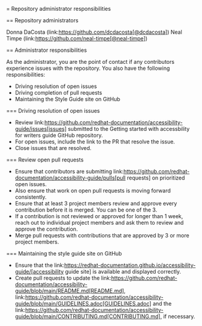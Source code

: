 = Repository administrator responsibilities

== Repository administrators

Donna DaCosta (link:https://github.com/dcdacosta[@dcdacosta]) 
Neal Timpe (link:https://github.com/neal-timpe[@neal-timpe])


== Administrator responsibilities

As the administrator, you are the point of contact if any contributors experience issues with the repository.
You also have the following responsibilities:

* Driving resolution of open issues
* Driving completion of pull requests
* Maintaining the Style Guide site on GitHub

=== Driving resolution of open issues

* Review link:https://github.com/redhat-documentation/accessibility-guide/issues[issues] submitted to the Getting started with accessbility for writers guide GitHub repository.
* For open issues, include the link to the PR that resolve the issue.
* Close issues that are resolved.

=== Review open pull requests

* Ensure that contributors are submitting link:https://github.com/redhat-documentation/accessibility-guide/pulls[pull requests] on prioritized open issues.
* Also ensure that work on open pull requests is moving forward consistently.
* Ensure that at least 3 project members review and approve every contribution before it is merged. You can be one of the 3.
* If a contribution is not reviewed or approved for longer than 1 week, reach out to individual project members and ask them to review and approve the contribution.
* Merge pull requests with contributions that are approved by 3 or more project members.

=== Maintaining the style guide site on GitHub

* Ensure that the link:https://redhat-documentation.github.io/accessibility-guide/[accessibility guide site] is available and displayed correctly.
* Create pull requests to update the link:https://github.com/redhat-documentation/accessibility-guide/blob/main/README.md[README.md], link:https://github.com/redhat-documentation/accessibility-guide/blob/main/GUIDELINES.adoc[GUIDELINES.adoc] and the link:https://github.com/redhat-documentation/accessibility-guide/blob/main/CONTRIBUTING.md[CONTRIBUTING.md], if necessary.
